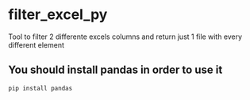# filter_excel_py
Tool to filter 2 differente excels columns and return just 1 file with every different element

## You should install pandas in order to use it
```
pip install pandas
```
